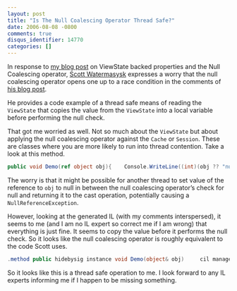 ```yaml
---
layout: post
title: "Is The Null Coalescing Operator Thread Safe?"
date: 2006-08-08 -0800
comments: true
disqus_identifier: 14770
categories: []
---
```

In response to [my blog
post](http://haacked.com/archive/2006/08/07/TinyTrickForViewStateBackedProperties.aspx "Tiny Trick")
on ViewState backed properties and the Null Coalescing operator, [Scott
Watermasysk](http://scottwater.com/blog/ "Scott Watermasysk") expresses
a worry that the null coalescing operator opens one up to a race
condition in the comments of [his blog
post](http://scottwater.com/blog/archive/2006/08/07/The-null-Coalescing-Operator.aspx "The Null Coalescing Operator").

He provides a code example of a thread safe means of reading the
`ViewState` that copies the value from the `ViewState` into a local
variable before performing the null check.

That got me worried as well. Not so much about the `ViewState` but about
applying the null coalescing operator against the `Cache` or `Session`.
These are classes where you are more likely to run into thread
contention. Take a look at this method.

```csharp
public void Demo(ref object obj){    Console.WriteLine((int)(obj ?? "null"));}
```

The worry is that it might be possible for another thread to set value
of the reference to `obj` to null in between the null coalescing
operator’s check for null and returning it to the cast operation,
potentially causing a `NullReferenceException`.

However, looking at the generated IL (with my comments interspersed), it
seems to me (and I am no IL expert so correct me if I am wrong) that
everything is just fine. It seems to copy the value before it performs
the null check. So it looks like the null coalescing operator is roughly
equivalent to the code Scott uses.

```csharp
.method public hidebysig instance void Demo(object& obj)     cil managed{  .maxstack 8  L_0000: nop   L_0001: ldarg.1   L_0002: ldind.ref   L_0003: dup //copy value to stack     L_0004: brtrue.s L_000c //jump to L_000c if value isn’t null     L_0006: pop      L_0007: ldstr "null"     L_000c: unbox.any int32     L_0011: call void [mscorlib]System.Console::WriteLine(int32)  L_0016: nop   L_0017: ret }
```

So it looks like this is a thread safe operation to me. I look forward
to any IL experts informing me if I happen to be missing something.

